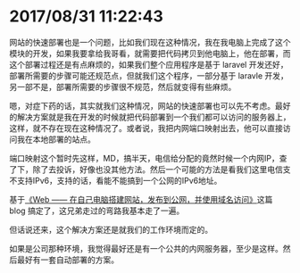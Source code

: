 # 2017/08/31 11:22:43
网站的快速部署也是一个问题，比如我们现在这种情况，我在我电脑上完成了这个模块的开发，如果我要拿给我哥看，就需要把代码拷贝到他电脑上，他在部署，而这个部署过程还是有点麻烦的，如果我们整个应用程序是基于 laravel 开发还好，部署所需要的步骤可能还规范点，但就我们这个程序，一部分基于 laravle 开发，另一部不是，部署所需要的步骤很不规范，然后就变得有些麻烦。

嗯，对症下药的话，其实就我们这种情况，网站的快速部署也可以先不考虑。最好的解决方案就是我在开发的时候就把代码部署到一个我们都可以访问的服务器上，这样，就不存在现在这种情况了。或者说，我把内网端口映射出去，他可以直接访问我在本地部署的站点。

端口映射这个暂时先这样，MD，搞半天，电信给分配的竟然时候一个内网IP，查了下，除了去投诉，好像也没其他方法。然后一个可能的方法是看我们这里电信支不支持IPv6，支持的话，看能不能搞到一个公网的IPv6地址。

基于[《Web —— 在自己电脑搭建网站，发布到公网，并使用域名访问》][4]这篇 blog 搞定了，这兄弟走过的弯路我基本走了一遍。

但话说还来，这个解决方案还是就我们的工作环境而定的。

如果是公司那种环境，我觉得最好还是有一个公共的内网服务器，至少是这样。然后最好有一套自动部署的方案。

[1]: http://jingyan.baidu.com/article/a17d528515fae08098c8f2a3.html "内网网站发布到外网的路由器端口映射方法"
[2]: http://bbs.eve-china.com/thread-633982-1-1.html "电信现在没有公网IP了【留给需要公网IP】"
[3]: http://www.mydigit.cn/simple/?t1588086.html "打客服成功把电信宽带改成公网IP"
[4]: http://www.ip138.com/ "iP地址查询"
[5]: http://www.cnblogs.com/BensonLaur/p/7077053.html "Web —— 在自己电脑搭建网站，发布到公网，并使用域名访问"
[6]: 怎么通过外网访问内网服务器网站? "https://www.zhihu.com/question/45786330"